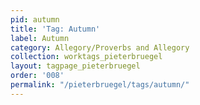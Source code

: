 ```yaml
---
pid: autumn
title: 'Tag: Autumn'
label: Autumn
category: Allegory/Proverbs and Allegory
collection: worktags_pieterbruegel
layout: tagpage_pieterbruegel
order: '008'
permalink: "/pieterbruegel/tags/autumn/"
---
```

